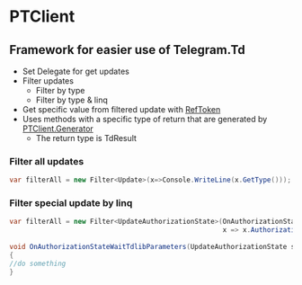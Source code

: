 # PTClient

## Framework for easier use of Telegram.Td
 - Set Delegate for get updates
 - Filter updates
    - Filter by type
    - Filter by type & linq
 - Get specific value from filtered update with [RefToken](https://github.com/Poudyn/RefToken)
 - Uses methods with a specific type of return that are generated by [PTClient.Generator](https://github.com/Poudyn/PTClient.Generator)
    - The return type is TdResult
 
    
### Filter all updates
```C#
var filterAll = new Filter<Update>(x=>Console.WriteLine(x.GetType()));
````
### Filter special update by linq
```C#
var filterAll = new Filter<UpdateAuthorizationState>(OnAuthorizationStateWaitTdlibParameters,
                                                     x => x.AuthorizationState.GetType() == typeof(AuthorizationStateWaitTdlibParameters));
                                                     
void OnAuthorizationStateWaitTdlibParameters(UpdateAuthorizationState state)
{
//do something
}
```
